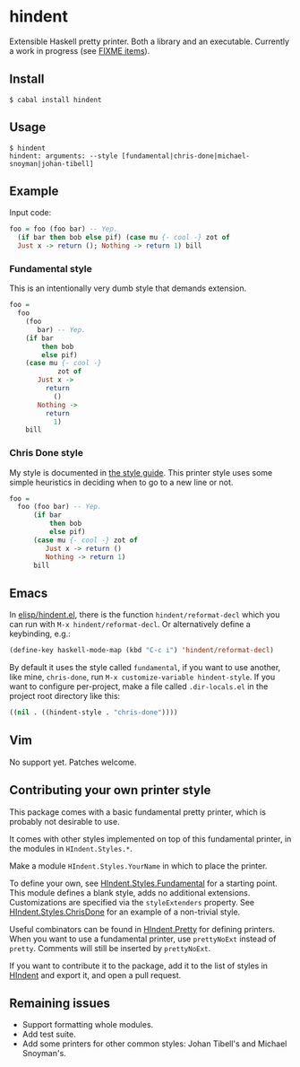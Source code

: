 hindent
=====

Extensible Haskell pretty printer. Both a library and an
executable. Currently a work in progress (see
[FIXME items](https://github.com/chrisdone/hindent/blob/master/src/HIndent/Pretty.hs)).

## Install

    $ cabal install hindent

## Usage

    $ hindent
    hindent: arguments: --style [fundamental|chris-done|michael-snoyman|johan-tibell]

## Example

Input code:

``` haskell
foo = foo (foo bar) -- Yep.
  (if bar then bob else pif) (case mu {- cool -} zot of
  Just x -> return (); Nothing -> return 1) bill
```

### Fundamental style

This is an intentionally very dumb style that demands extension.

``` haskell
foo =
  foo
    (foo
       bar) -- Yep.
    (if bar
        then bob
        else pif)
    (case mu {- cool -}
            zot of
       Just x ->
         return
           ()
       Nothing ->
         return
           1)
    bill
```

### Chris Done style

My style is documented in
[the style guide](https://github.com/chrisdone/haskell-style-guide).
This printer style uses some simple heuristics in deciding when to go
to a new line or not.

``` haskell
foo =
  foo (foo bar) -- Yep.
      (if bar
          then bob
          else pif)
      (case mu {- cool -} zot of
         Just x -> return ()
         Nothing -> return 1)
      bill
```

## Emacs

In
[elisp/hindent.el](https://github.com/chrisdone/hindent/blob/master/elisp/hindent.el),
there is the function `hindent/reformat-decl` which you can run with
`M-x hindent/reformat-decl`. Or alternatively define a keybinding,
e.g.:

``` lisp
(define-key haskell-mode-map (kbd "C-c i") 'hindent/reformat-decl)
```

By default it uses the style called `fundamental`, if you want to use
another, like mine, `chris-done`, run `M-x customize-variable
hindent-style`. If you want to configure per-project, make a file
called `.dir-locals.el` in the project root directory like this:

``` lisp
((nil . ((hindent-style . "chris-done"))))
```

## Vim

No support yet. Patches welcome.

## Contributing your own printer style

This package comes with a basic fundamental pretty printer, which is
probably not desirable to use.

It comes with other styles implemented on top of this fundamental
printer, in the modules in `HIndent.Styles.*`.

Make a module `HIndent.Styles.YourName` in which to place the printer.

To define your own, see
[HIndent.Styles.Fundamental](https://github.com/chrisdone/hindent/blob/master/src/HIndent/Styles/Fundamental.hs)
for a starting point. This module defines a blank style, adds no
additional extensions. Customizations are specified via the
`styleExtenders` property. See
[HIndent.Styles.ChrisDone](https://github.com/chrisdone/hindent/blob/master/src/HIndent/Styles/ChrisDone.hs)
for an example of a non-trivial style.

Useful combinators can be found in
[HIndent.Pretty](https://github.com/chrisdone/hindent/blob/master/src/HIndent/Pretty.hs)
for defining printers. When you want to use a fundamental printer, use
`prettyNoExt` instead of `pretty`. Comments will still be inserted by
`prettyNoExt`.

If you want to contribute it to the package, add it to the list of
styles in
[HIndent](https://github.com/chrisdone/hindent/blob/master/src/HIndent.hs)
and export it, and open a pull request.

## Remaining issues

* Support formatting whole modules.
* Add test suite.
* Add some printers for other common styles: Johan Tibell's and
  Michael Snoyman's.
